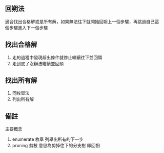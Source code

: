 ## 回朔法

適合找出合格解或是所有解，如果無法往下就開始回朔上一個步驟，再跳過自己這個步驟進入下一個步驟

## 找出合格解
1. 走的過程中發現超出條件就停止繼續往下並回頭
2. 走到底了沒辦法繼續並回頭

## 找出所有解
1. 同枚舉法
2. 列出所有解

## 備註
主要概念
1. enumerate 枚舉
   列舉出所有的下一步 
2. pruning 剪枝
   意思為剪掉往下的分支樹
   即回朔 